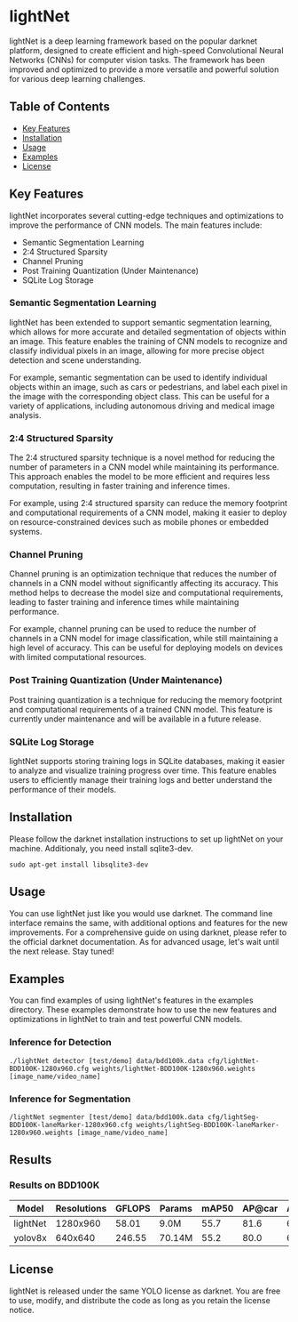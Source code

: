 # lightNet

lightNet is a deep learning framework based on the popular darknet platform, designed to create efficient and high-speed Convolutional Neural Networks (CNNs) for computer vision tasks. The framework has been improved and optimized to provide a more versatile and powerful solution for various deep learning challenges.

## Table of Contents

-   [Key Features](#key-features)
-   [Installation](#installation)
-   [Usage](#usage)
-   [Examples](#examples)
-   [License](#license)

## Key Features

lightNet incorporates several cutting-edge techniques and optimizations to improve the performance of CNN models. The main features include:

-   Semantic Segmentation Learning
-   2:4 Structured Sparsity
-   Channel Pruning
-   Post Training Quantization (Under Maintenance)
-   SQLite Log Storage

### Semantic Segmentation Learning

lightNet has been extended to support semantic segmentation learning, which allows for more accurate and detailed segmentation of objects within an image. This feature enables the training of CNN models to recognize and classify individual pixels in an image, allowing for more precise object detection and scene understanding.

For example, semantic segmentation can be used to identify individual objects within an image, such as cars or pedestrians, and label each pixel in the image with the corresponding object class. This can be useful for a variety of applications, including autonomous driving and medical image analysis.

### 2:4 Structured Sparsity

The 2:4 structured sparsity technique is a novel method for reducing the number of parameters in a CNN model while maintaining its performance. This approach enables the model to be more efficient and requires less computation, resulting in faster training and inference times.

For example, using 2:4 structured sparsity can reduce the memory footprint and computational requirements of a CNN model, making it easier to deploy on resource-constrained devices such as mobile phones or embedded systems.

### Channel Pruning

Channel pruning is an optimization technique that reduces the number of channels in a CNN model without significantly affecting its accuracy. This method helps to decrease the model size and computational requirements, leading to faster training and inference times while maintaining performance.

For example, channel pruning can be used to reduce the number of channels in a CNN model for image classification, while still maintaining a high level of accuracy. This can be useful for deploying models on devices with limited computational resources.

### Post Training Quantization (Under Maintenance)

Post training quantization is a technique for reducing the memory footprint and computational requirements of a trained CNN model. This feature is currently under maintenance and will be available in a future release.

### SQLite Log Storage

lightNet supports storing training logs in SQLite databases, making it easier to analyze and visualize training progress over time. This feature enables users to efficiently manage their training logs and better understand the performance of their models.

## Installation

Please follow the darknet installation instructions to set up lightNet on your machine. Additionaly, you need install sqlite3-dev.

```
sudo apt-get install libsqlite3-dev
```

## Usage

You can use lightNet just like you would use darknet. The command line interface remains the same, with additional options and features for the new improvements. For a comprehensive guide on using darknet, please refer to the official darknet documentation.
As for advanced usage, let's wait until the next release. Stay tuned!


## Examples

You can find examples of using lightNet's features in the examples directory. These examples demonstrate how to use the new features and optimizations in lightNet to train and test powerful CNN models.

### Inference for Detection
```
./lightNet detector [test/demo] data/bdd100k.data cfg/lightNet-BDD100K-1280x960.cfg weights/lightNet-BDD100K-1280x960.weights [image_name/video_name]
```

### Inference for Segmentation
```
/lightNet segmenter [test/demo] data/bdd100k.data cfg/lightSeg-BDD100K-laneMarker-1280x960.cfg weights/lightSeg-BDD100K-laneMarker-1280x960.weights [image_name/video_name]
```
## Results

### Results on BDD100K

| Model | Resolutions | GFLOPS | Params | mAP50 | AP@car| AP@person | cfg | weights |
|---|---|---|---|---|---|---|---|---|
| lightNet | 1280x960 | 58.01 | 9.0M | 55.7 | 81.6 | 67.0| | |
| yolov8x | 640x640 | 246.55 | 70.14M | 55.2 | 80.0 | 63.2 | | |
 
 

## License

lightNet is released under the same YOLO license as darknet. You are free to use, modify, and distribute the code as long as you retain the license notice.
